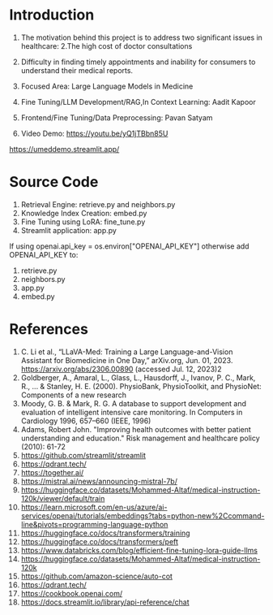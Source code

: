 Introduction
=================
1. The motivation behind this project is to address two significant issues in healthcare: 
2.The high cost of doctor consultations 
3. Difficulty in finding timely appointments and inability for consumers to understand their medical reports.

1. Focused Area: Large Language Models in Medicine	
2. Fine Tuning/LLM Development/RAG,In Context Learning: Aadit Kapoor
3. Frontend/Fine Tuning/Data Preprocessing: Pavan Satyam
4. Video Demo: https://youtu.be/yQ1jTBbn85U

https://umeddemo.streamlit.app/

Source Code
====================
1. Retrieval Engine: retrieve.py and neighbors.py
2. Knowledge Index Creation: embed.py
3. Fine Tuning using LoRA: fine_tune.py
4. Streamlit application: app.py

If using openai.api_key = os.environ["OPENAI_API_KEY"]
otherwise add OPENAI_API_KEY to:
1. retrieve.py
2. neighbors.py
3. app.py
4. embed.py


References
=================================================================
1. C. Li et al., “LLaVA-Med: Training a Large Language-and-Vision
Assistant for Biomedicine in One Day,” arXiv.org, Jun. 01, 2023.
https://arxiv.org/abs/2306.00890 (accessed Jul. 12, 2023)2
2. Goldberger, A., Amaral, L., Glass, L., Hausdorff, J., Ivanov, P. C., Mark, R., ... &
Stanley, H. E. (2000). PhysioBank, PhysioToolkit, and PhysioNet: Components of a new
research
3. Moody, G. B. & Mark, R. G. A database to support development and
evaluation of intelligent intensive care monitoring. In Computers in Cardiology
1996, 657–660 (IEEE, 1996)
4. Adams, Robert John. "Improving health outcomes with better patient
understanding and education." Risk management and healthcare policy
(2010): 61-72
5. https://github.com/streamlit/streamlit
6. https://qdrant.tech/
7. https://together.ai/
8. https://mistral.ai/news/announcing-mistral-7b/
9. https://huggingface.co/datasets/Mohammed-Altaf/medical-instruction-120k/viewer/default/train
10. https://learn.microsoft.com/en-us/azure/ai-services/openai/tutorials/embeddings?tabs=python-new%2Ccommand-line&pivots=programming-language-python
11. https://huggingface.co/docs/transformers/training
12. https://huggingface.co/docs/transformers/peft
13. https://www.databricks.com/blog/efficient-fine-tuning-lora-guide-llms
14. https://huggingface.co/datasets/Mohammed-Altaf/medical-instruction-120k
15. https://github.com/amazon-science/auto-cot
16. https://qdrant.tech/
17. https://cookbook.openai.com/
18. https://docs.streamlit.io/library/api-reference/chat


